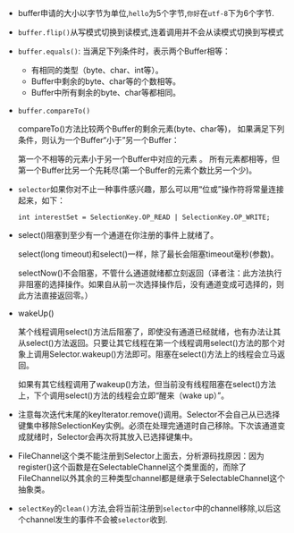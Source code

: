* buffer申请的大小以字节为单位,`hello`为5个字节,`你好`在`utf-8`下为6个字节.
* `buffer.flip()`从写模式切换到读模式,连着调用并不会从读模式切换到写模式
* `buffer.equals()`:
    当满足下列条件时，表示两个Buffer相等：
    * 有相同的类型（byte、char、int等）。
    * Buffer中剩余的byte、char等的个数相等。
    * Buffer中所有剩余的byte、char等都相同。
* `buffer.compareTo()`

    compareTo()方法比较两个Buffer的剩余元素(byte、char等)， 如果满足下列条件，则认为一个Buffer“小于”另一个Buffer：

    第一个不相等的元素小于另一个Buffer中对应的元素 。
    所有元素都相等，但第一个Buffer比另一个先耗尽(第一个Buffer的元素个数比另一个少)。
* `selector`如果你对不止一种事件感兴趣，那么可以用“位或”操作符将常量连接起来，如下：
    ```
    int interestSet = SelectionKey.OP_READ | SelectionKey.OP_WRITE;
    ```
* select()阻塞到至少有一个通道在你注册的事件上就绪了。

  select(long timeout)和select()一样，除了最长会阻塞timeout毫秒(参数)。

  selectNow()不会阻塞，不管什么通道就绪都立刻返回（译者注：此方法执行非阻塞的选择操作。如果自从前一次选择操作后，没有通道变成可选择的，则此方法直接返回零。）
* wakeUp()

  某个线程调用select()方法后阻塞了，即使没有通道已经就绪，也有办法让其从select()方法返回。只要让其它线程在第一个线程调用select()方法的那个对象上调用Selector.wakeup()方法即可。阻塞在select()方法上的线程会立马返回。

  如果有其它线程调用了wakeup()方法，但当前没有线程阻塞在select()方法上，下个调用select()方法的线程会立即“醒来（wake up）”。
* 注意每次迭代末尾的keyIterator.remove()调用。Selector不会自己从已选择键集中移除SelectionKey实例。必须在处理完通道时自己移除。下次该通道变成就绪时，Selector会再次将其放入已选择键集中。
* FileChannel这个类不能注册到Selector上面去，分析源码找原因：因为register()这个函数是在SelectableChannel这个类里面的，而除了FileChannel以外其余的三种类型channel都是继承于SelectableChannel这个抽象类。
* `selectKey`的`clean()`方法,会将当前注册到`selector`中的channel移除,以后这个channel发生的事件不会被`selector`收到.